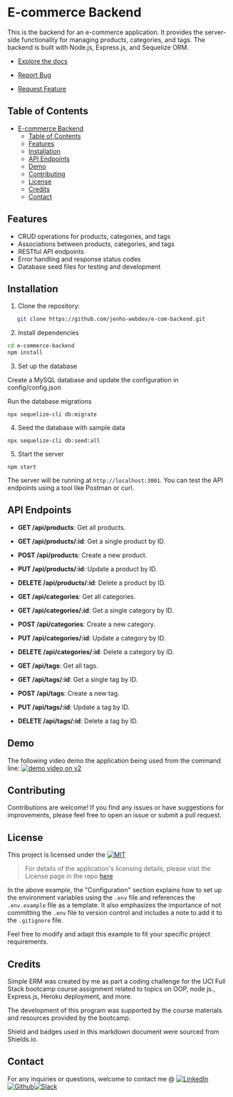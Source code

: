 # E-commerce Backend

This is the backend for an e-commerce application. It provides the server-side functionality for managing products, categories, and tags. The backend is built with Node.js, Express.js, and Sequelize ORM.

- [Explore the docs]( https://github.com/jenho-webdev/e-com_backend)

- [Report Bug](https://github.com/jenho-webdev/e-com_backend/issues/)

- [Request Feature](https://github.com/jenho-webdev/e-com_backend/issues)

## Table of Contents

- [E-commerce Backend](#e-commerce-backend)
  - [Table of Contents](#table-of-contents)
  - [Features](#features)
  - [Installation](#installation)
  - [API Endpoints](#api-endpoints)
  - [Demo](#demo)
  - [Contributing](#contributing)
  - [License](#license)
  - [Credits](#credits)
  - [Contact](#contact)

## Features

- CRUD operations for products, categories, and tags
- Associations between products, categories, and tags
- RESTful API endpoints
- Error handling and response status codes
- Database seed files for testing and development

## Installation

1. Clone the repository:

```bash
   git clone https://github.com/jenho-webdev/e-com-backend.git
```

2. Install dependencies


```bash
cd e-commerce-backend
npm install
```

3. Set up the database

Create a MySQL database and update the configuration in config/config.json

Run the database migrations

```bush
npx sequelize-cli db:migrate
```

4.  Seed the database with sample data

```bush
npx sequelize-cli db:seed:all
```

5. Start the server

```bush
npm start
```


The server will be running at `http://localhost:3001`. You can test the API endpoints using a tool like Postman or curl.

## API Endpoints

- **GET /api/products**: Get all products.
- **GET /api/products/:id**: Get a single product by ID.
- **POST /api/products**: Create a new product.
- **PUT /api/products/:id**: Update a product by ID.
- **DELETE /api/products/:id**: Delete a product by ID.

- **GET /api/categories**: Get all categories.
- **GET /api/categories/:id**: Get a single category by ID.
- **POST /api/categories**: Create a new category.
- **PUT /api/categories/:id**: Update a category by ID.
- **DELETE /api/categories/:id**: Delete a category by ID.

- **GET /api/tags**: Get all tags.
- **GET /api/tags/:id**: Get a single tag by ID.
- **POST /api/tags**: Create a new tag.
- **PUT /api/tags/:id**: Update a tag by ID.
- **DELETE /api/tags/:id**: Delete a tag by ID.


## Demo

The following video demo the application being used from the command line:
[![demo video on v2](./assets/video-thumbnail.png)](https://youtu.be/TThxlahqeTA)

## Contributing

Contributions are welcome! If you find any issues or have suggestions for improvements, please feel free to open an issue or submit a pull request.

## License

This project is licensed under the [![MIT](https://img.shields.io/badge/License-MIT-lightgrey.svg)](https://github.com/jenho-webdev/ERM/blob/main/LICENSE)

> For details of the application's licensing details, please visit the License page in the repo [here](https://github.com/jenho-webdev/ERM/blob/main/LICENSE)
>
>
In the above example, the "Configuration" section explains how to set up the environment variables using the `.env` file and references the `.env.example` file as a template. It also emphasizes the importance of not committing the `.env` file to version control and includes a note to add it to the `.gitignore` file.

Feel free to modify and adapt this example to fit your specific project requirements.



## Credits

Simple ERM was created by me as part a coding challenge for the UCI Full Stack bootcamp course assignment related to topics on OOP, node js., Express.js, Heroku deployment, and more.

The development of this program was supported by the course materials and resources provided by the bootcamp.

Shield and badges used in this markdown document were sourced from Shields.io.

## Contact

For any inquiries or questions, welcome to contact me @
[![LinkedIn][linkedin-shield]](https://www.linkedin.com/in/jen-h-202a1723/)[![Github][Github-shield]](https://github.com/jenho-webdev/Personal-Portfolio)[![Slack][slack-shield]](https://jenworkspace-as73396.slack.com/archives/C052QLTJQHG)

<!-- MARKDOWN LINKS & IMAGES -->
<!-- https://www.markdownguide.org/basic-syntax/#reference-style-links -->
[linkedin-shield]: https://img.shields.io/badge/-LinkedIn-black.svg?style=for-the-badge&logo=linkedin&colorB=555
[Github-shield]:https://img.shields.io/badge/GitHub-100000?style=for-the-badge&logo=github&logoColor=white
[slack-shield]:https://img.shields.io/badge/Slack-4A154B?style=for-the-badge&logo=slack&logoColor=white

